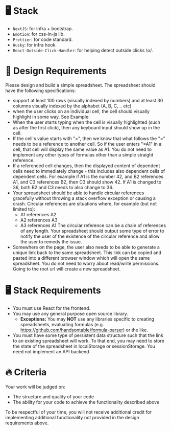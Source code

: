 # 🖥️ Stack

- `NextJS`: for infra + bootstrap.
- `Emotion`: for css-in-js lib.
- `Prettier`: for code standard.
- `Husky`: for infra hook.
- `React-Outside-Click-Handler`: for helping detect outside clicks \o/.

# 🎯 Design Requirements

Please design and build a simple spreadsheet. The spreadsheet should have the following specifications:

- support at least 100 rows (visually indexed by numbers) and at least 30 columns visually indexed by the alphabet (A, B, C, .. etc)
- when the user clicks on an individual cell, the cell should visually highlight in some way. See Example:
- When the user starts typing when the cell is visually highlighted (such as after the first click), then any keyboard input should show up in the cell.
- If the cell's value starts with "=", then we know that what follows the "=" needs to be a reference to another cell. So if the user enters "=A1" in a cell, that cell will display the same value as A1. You do not need to implement any other types of formulas other than a simple straight reference.
- If a referenced cell changes, then the displayed content of dependent cells need to immediately change - this includes also dependent cells of dependent cells. For example if A1 is the number 42, and B2 references A1, and C3 references B2, then C3 should show 42. If A1 is changed to 36, both B2 and C3 needs to also change to 36.
- Your spreadsheet should be able to handle circular references gracefully without throwing a stack overflow exception or causing a crash. Circular references are situations where, for example (but not limited to):
  - A1 references A2
  - A2 references A3
  - A3 references A1
    The circular reference can be a chain of references of any length. Your spreadsheet should output some type of error to notify the user of the existence of the circular reference and allow the user to remedy the issue.
- Somewhere on the page, the user also needs to be able to generate a unique link back to the same spreadsheet. This link can be copied and pasted into a different browser window which will open the same spreadsheet. You do not need to worry about read/write permissions. Going to the root url will create a new spreadsheet.

# 🖥️ Stack Requirements

- You must use React for the frontend.
- You may use any general purpose open source library.
  - **Exceptions:** You may **NOT** use any libraries specific to creating spreadsheets, evaluating formulas (e.g. https://github.com/handsontable/formula-parser) or the like.
- You must have some type of persistent data structure such that the link to an existing spreadsheet will work. To that end, you may need to store the state of the spreadsheet in localStorage or sessionStorage. You need not implement an API backend.

# 🔥 Criteria

Your work will be judged on:

- The structure and quality of your code
- The ability for your code to achieve the functionality described above

To be respectful of your time, you will not receive additional credit for implementing additional functionality not provided in the design requirements above.
